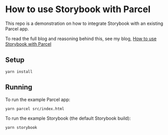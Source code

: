 # How to use Storybook with Parcel

This repo is a demonstration on how to integrate Storybook with an existing
Parcel app.

To read the full blog and reasoning behind this,
see my blog, [How to use Storybook with Parcel](https://lukebarnard.co.uk/blog/post/how-to-use-storybook-with-parcel/)

## Setup

```
yarn install
```

## Running

To run the example Parcel app:

```
yarn parcel src/index.html
```

To run the example Storybook (the default Storybook build):

```
yarn storybook
```
